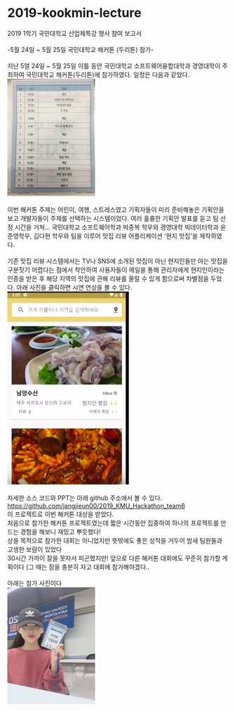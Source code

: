 # 2019-kookmin-lecture
2019 1학기 국민대학교 산업체특강 행사 참여 보고서 </br>
</br>
-5월 24일 ~ 5월 25일 국민대학교 해커톤 (두리톤) 참가-</br>
</br>
지난 5얼 24일 ~ 5월 25일 이틀 동안 국민대학교 소프트웨어융합대학과 경영대학이 주최하여 국민대학교 해커톤(두리톤)에 참가하였다.
일정은 다음과 같았다.</br>
<img src="./media_src/Hackathon3.JPG" width="200"></br> </br>
이번 해커톤 주제는 어린이, 여행, 스트레스였고 기획자들이 미리 준비해놓은 기획안을 보고 개발자들이 주제를 선택하는 시스템이었다. 
여러 훌륭한 기획안 발표를 듣고 팀 선정 시간을 거쳐... 국민대학교 소프트웨어학과 박종복 학우와 경영대학 빅데이터학과 윤준영학우, 김다현 학우와 팀을 이루어 맛집 리뷰 어플리케이션 '현지 맛집'을 제작하였다.</br>
</br>
기존 맛집 리뷰 시스템에서는 TV나 SNS에 소개된 맛집이 아닌 현지인들만 아는 맛집을 구분짓기 어렵다는 점에서 착안하여 사용자들이 메일을 통해 관리자에게 현지인이라는 인증을 받은 후 해당 지역의 맛집에 관해 리뷰를 올릴 수 있게 함으로써 차별점을 두었다. 
아래 사진을 클릭하면 시연 연상을 볼 수 있다.</br>
[![video](./media_src/현지맛집_시연.png)](https://youtu.be/Pqnssw-CvDw) </br>
</br>
자세한 소스 코드와 PPT는 아래 github 주소에서 볼 수 있다.</br>
https://github.com/jangjieun00/2019_KMU_Hackathon_team6</br>
이 프로젝트로 이번 해커톤 대상을 받았다. </br>
처음으로 참가한 해커톤 프로젝트였는데 짧은 시간동안 집중하여 하나의 프로젝트를 만드는 경험을 해보니 재밌고 뿌듯했다!</br>
상을 목적으로 참가한 대회는 아니었지만 뜻밖에도 좋은 성적을 거두어 밤새 팀원들과 고생한 보람이 있었다</br>
30시간 가까이 잠을 못자서 피곤했지만! 앞으로 다른 해커톤 대회에도 꾸준히 참가할 계획이다 (그 때는 잠을 충분히 자고 대회에 참가해야겠다..</br> 
</br>
아래는 참가 사진이다</br> 
<img src="./media_src/Hackathon1.JPG" width="200"></br> 
